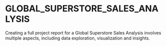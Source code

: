 # GLOBAL_SUPERSTORE_SALES_ANALYSIS
Creating a full project report for a Global Superstore Sales Analysis involves multiple aspects, including data exploration, visualization and insights.
